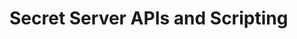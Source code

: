 [title]: # (Secret Server APIs and Scripting)
[tags]: # (API,Scripting)
[priority]: # (550)

# Secret Server APIs and Scripting